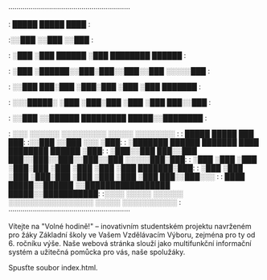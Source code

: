 
····························································

: █████   █████       ████                                 :

:░░███   ░░███       ░░███                                 :

: ░███    ░███ ██████ ░███ ████████    ██████              :

: ░███    ░██████░░███░███░░███░░███  ░░░░░███             :

: ░░███   ███░███ ░███░███ ░███ ░███   ███████             :

:  ░░░█████░ ░███ ░███░███ ░███ ░███  ███░░███             :

:    ░░███   ░░██████ █████████ █████░░████████            :

:     ░░░     ░░░░░░ ░░░░░░░░░ ░░░░░  ░░░░░░░░             :
: █████                   █████ ███                     ███:
:░░███                   ░░███ ░░░                     ░███:
: ░███████    ██████   ███████ ████ ████████    ██████ ░███:
: ░███░░███  ███░░███ ███░░███░░███░░███░░███  ░░░░░███░███:
: ░███ ░███ ░███ ░███░███ ░███ ░███ ░███ ░███   ███████░███:
: ░███ ░███ ░███ ░███░███ ░███ ░███ ░███ ░███  ███░░███░░░ :
: ████ █████░░██████ ░░█████████████████ █████░░███████████:
:░░░░ ░░░░░  ░░░░░░   ░░░░░░░░░░░░░░░░░ ░░░░░  ░░░░░░░░░░░ :
····························································


Vítejte na "Volné hodině!" – inovativním studentském projektu
navrženém pro žáky Základní školy ve Vašem Vzdělávacím Výboru,
zejména pro ty od 6. ročníku výše. Naše webová stránka slouží jako multifunkční informační systém a
užitečná pomůcka pro vás, naše spolužáky.



Spusťte soubor index.html.
